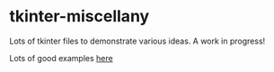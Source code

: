 # tkinter-miscellany
Lots of tkinter files to demonstrate various ideas. A work in progress!

Lots of good examples [here](https://python-textbok.readthedocs.io/en/latest/Introduction_to_GUI_Programming.html)
